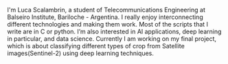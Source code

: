 I'm Luca Scalambrin, a student of Telecommunications Engineering at Balseiro Institute, Bariloche - Argentina. I really enjoy interconnecting different technologies and making them work. Most of the scripts that I write are in C or python. I’m also interested in AI applications, deep learning in particular, and data science. Currently I am working on my final project, which is about classifying different types of crop from Satellite images(Sentinel-2) using deep learning techniques.
